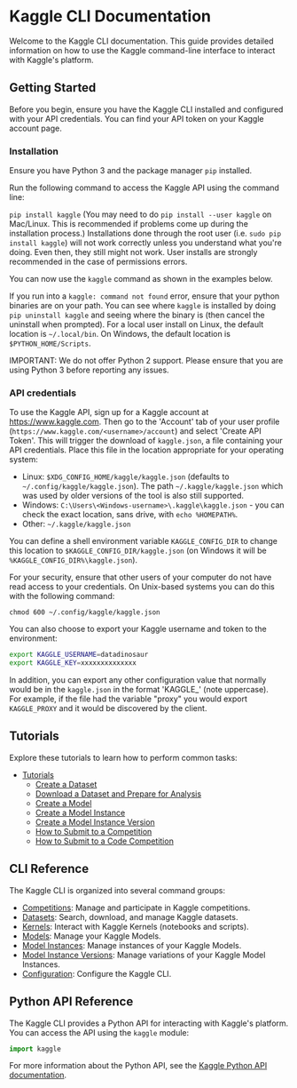 # Kaggle CLI Documentation

Welcome to the Kaggle CLI documentation. This guide provides detailed information on how to use the Kaggle command-line interface to interact with Kaggle's platform.

## Getting Started

Before you begin, ensure you have the Kaggle CLI installed and configured with your API credentials. You can find your API token on your Kaggle account page.

### Installation

Ensure you have Python 3 and the package manager `pip` installed.

Run the following command to access the Kaggle API using the command line:

`pip install kaggle`
(You may need to do `pip install --user kaggle` on Mac/Linux.  This is recommended if problems come up during the installation process.)
Installations done through the root user (i.e. `sudo pip install kaggle`) will not work correctly unless you understand what you're doing.  Even then, they still might not work.  User installs are strongly recommended in the case of permissions errors.

You can now use the `kaggle` command as shown in the examples below.

If you run into a `kaggle: command not found` error, ensure that your python binaries are on your path.  You can see where `kaggle` is installed by doing `pip uninstall kaggle` and seeing where the binary is (then cancel the uninstall when prompted).  For a local user install on Linux, the default location is `~/.local/bin`.  On Windows, the default location is `$PYTHON_HOME/Scripts`.

IMPORTANT: We do not offer Python 2 support.  Please ensure that you are using Python 3 before reporting any issues.

### API credentials

To use the Kaggle API, sign up for a Kaggle account at https://www.kaggle.com. Then go to the 'Account' tab of your user profile (`https://www.kaggle.com/<username>/account`) and select 'Create API Token'. This will trigger the download of `kaggle.json`, a file containing your API credentials.
Place this file in the location appropriate for your operating system:
* Linux: `$XDG_CONFIG_HOME/kaggle/kaggle.json` (defaults to `~/.config/kaggle/kaggle.json`). The path `~/.kaggle/kaggle.json` which was used by older versions of the tool is also still supported.
* Windows: `C:\Users\<Windows-username>\.kaggle\kaggle.json` - you can check the exact location, sans drive, with `echo %HOMEPATH%`.
* Other: `~/.kaggle/kaggle.json`

You can define a shell environment variable `KAGGLE_CONFIG_DIR` to change this location to `$KAGGLE_CONFIG_DIR/kaggle.json` (on Windows it will be `%KAGGLE_CONFIG_DIR%\kaggle.json`).


For your security, ensure that other users of your computer do not have read access to your credentials. On Unix-based systems you can do this with the following command:

`chmod 600 ~/.config/kaggle/kaggle.json`

You can also choose to export your Kaggle username and token to the environment:

```bash
export KAGGLE_USERNAME=datadinosaur
export KAGGLE_KEY=xxxxxxxxxxxxxx
```
In addition, you can export any other configuration value that normally would be in
the `kaggle.json` in the format 'KAGGLE_<VARIABLE>' (note uppercase).  
For example, if the file had the variable "proxy" you would export `KAGGLE_PROXY`
and it would be discovered by the client.

## Tutorials

Explore these tutorials to learn how to perform common tasks:

*   [Tutorials](./tutorials.html)
    *   [Create a Dataset](./tutorials.html#tutorial-create-a-dataset)
    *   [Download a Dataset and Prepare for Analysis](./tutorials.html#tutorial-download-a-dataset-and-prepare-for-analysis)
    *   [Create a Model](./tutorials.html#tutorial-create-a-model)
    *   [Create a Model Instance](./tutorials.html#tutorial-create-a-model-instance)
    *   [Create a Model Instance Version](./tutorials.html#tutorial-create-a-model-instance-version)
    *   [How to Submit to a Competition](./tutorials.html#tutorial-how-to-submit-to-a-competition)
    *   [How to Submit to a Code Competition](./tutorials.html#tutorial-how-to-submit-to-a-code-competition)

## CLI Reference

The Kaggle CLI is organized into several command groups:

*   [Competitions](./competitions.html): Manage and participate in Kaggle competitions.
*   [Datasets](./datasets.html): Search, download, and manage Kaggle datasets.
*   [Kernels](./kernels.html): Interact with Kaggle Kernels (notebooks and scripts).
*   [Models](./models.html): Manage your Kaggle Models.
*   [Model Instances](./model_instances.html): Manage instances of your Kaggle Models.
*   [Model Instance Versions](./model_instance_versions.html): Manage variations of your Kaggle Model Instances.
*   [Configuration](./configuration.html): Configure the Kaggle CLI.

## Python API Reference

The Kaggle CLI provides a Python API for interacting with Kaggle's platform. You can access the API using the `kaggle` module:

```python
import kaggle
```

For more information about the Python API, see the
<a href="./api/kaggle.api.kaggle_api_extended.html" target="_blank" rel="alternate">Kaggle Python API documentation</a>.